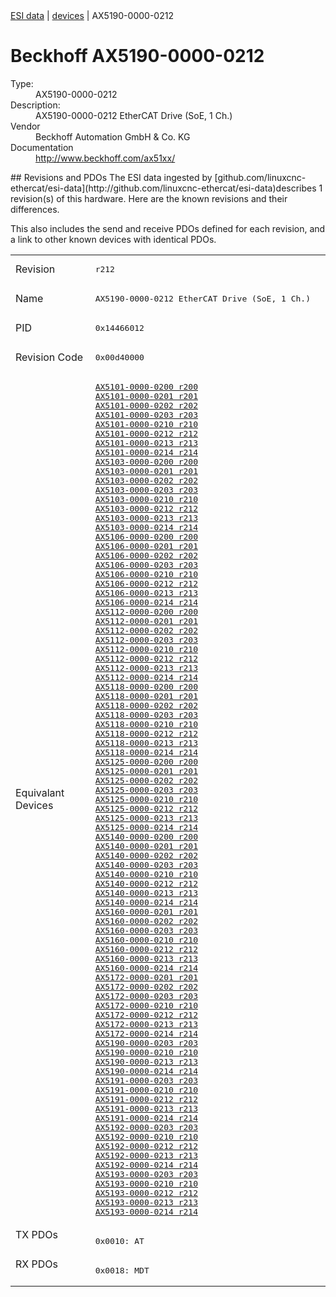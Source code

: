 <div class="nav"><a href="/esi-data">ESI data</a> | <a href="/esi-data/devices">devices</a> | AX5190-0000-0212</div>

#  Beckhoff AX5190-0000-0212

<dl>
  <dt>Type:</dt><dd>AX5190-0000-0212</dd>
  <dt>Description:</dt><dd>AX5190-0000-0212 EtherCAT Drive (SoE, 1 Ch.)</dd>
  <dt>Vendor</dt><dd>Beckhoff Automation GmbH & Co. KG</dd>
  <dt>Documentation</dt><dd><a href="http://www.beckhoff.com/ax51xx/">http://www.beckhoff.com/ax51xx/</a></dd>
</dl>
## Revisions and PDOs
The ESI data ingested by [github.com/linuxcnc-ethercat/esi-data](http://github.com/linuxcnc-ethercat/esi-data)describes 1 revision(s) of this hardware.  Here are the known revisions and their differences.

This also includes the send and receive PDOs defined for each revision, and a link to other known devices with identical PDOs.

<table>
<tr >
<td class="first">Revision</td>
<td ><pre>r212</pre></td>
</tr>
<tr >
<td class="first">Name</td>
<td ><pre>AX5190-0000-0212 EtherCAT Drive (SoE, 1 Ch.)</pre></td>
</tr>
<tr >
<td class="first">PID</td>
<td ><pre>0x14466012</pre></td>
</tr>
<tr >
<td class="first">Revision Code</td>
<td ><pre>0x00d40000</pre></td>
</tr>
<tr >
<td class="first">Equivalant Devices</td>
<td ><pre><a href="AX5101-0000-0200">AX5101-0000-0200 r200</a><br/><a href="AX5101-0000-0201">AX5101-0000-0201 r201</a><br/><a href="AX5101-0000-0202">AX5101-0000-0202 r202</a><br/><a href="AX5101-0000-0203">AX5101-0000-0203 r203</a><br/><a href="AX5101-0000-0210">AX5101-0000-0210 r210</a><br/><a href="AX5101-0000-0212">AX5101-0000-0212 r212</a><br/><a href="AX5101-0000-0213">AX5101-0000-0213 r213</a><br/><a href="AX5101-0000-0214">AX5101-0000-0214 r214</a><br/><a href="AX5103-0000-0200">AX5103-0000-0200 r200</a><br/><a href="AX5103-0000-0201">AX5103-0000-0201 r201</a><br/><a href="AX5103-0000-0202">AX5103-0000-0202 r202</a><br/><a href="AX5103-0000-0203">AX5103-0000-0203 r203</a><br/><a href="AX5103-0000-0210">AX5103-0000-0210 r210</a><br/><a href="AX5103-0000-0212">AX5103-0000-0212 r212</a><br/><a href="AX5103-0000-0213">AX5103-0000-0213 r213</a><br/><a href="AX5103-0000-0214">AX5103-0000-0214 r214</a><br/><a href="AX5106-0000-0200">AX5106-0000-0200 r200</a><br/><a href="AX5106-0000-0201">AX5106-0000-0201 r201</a><br/><a href="AX5106-0000-0202">AX5106-0000-0202 r202</a><br/><a href="AX5106-0000-0203">AX5106-0000-0203 r203</a><br/><a href="AX5106-0000-0210">AX5106-0000-0210 r210</a><br/><a href="AX5106-0000-0212">AX5106-0000-0212 r212</a><br/><a href="AX5106-0000-0213">AX5106-0000-0213 r213</a><br/><a href="AX5106-0000-0214">AX5106-0000-0214 r214</a><br/><a href="AX5112-0000-0200">AX5112-0000-0200 r200</a><br/><a href="AX5112-0000-0201">AX5112-0000-0201 r201</a><br/><a href="AX5112-0000-0202">AX5112-0000-0202 r202</a><br/><a href="AX5112-0000-0203">AX5112-0000-0203 r203</a><br/><a href="AX5112-0000-0210">AX5112-0000-0210 r210</a><br/><a href="AX5112-0000-0212">AX5112-0000-0212 r212</a><br/><a href="AX5112-0000-0213">AX5112-0000-0213 r213</a><br/><a href="AX5112-0000-0214">AX5112-0000-0214 r214</a><br/><a href="AX5118-0000-0200">AX5118-0000-0200 r200</a><br/><a href="AX5118-0000-0201">AX5118-0000-0201 r201</a><br/><a href="AX5118-0000-0202">AX5118-0000-0202 r202</a><br/><a href="AX5118-0000-0203">AX5118-0000-0203 r203</a><br/><a href="AX5118-0000-0210">AX5118-0000-0210 r210</a><br/><a href="AX5118-0000-0212">AX5118-0000-0212 r212</a><br/><a href="AX5118-0000-0213">AX5118-0000-0213 r213</a><br/><a href="AX5118-0000-0214">AX5118-0000-0214 r214</a><br/><a href="AX5125-0000-0200">AX5125-0000-0200 r200</a><br/><a href="AX5125-0000-0201">AX5125-0000-0201 r201</a><br/><a href="AX5125-0000-0202">AX5125-0000-0202 r202</a><br/><a href="AX5125-0000-0203">AX5125-0000-0203 r203</a><br/><a href="AX5125-0000-0210">AX5125-0000-0210 r210</a><br/><a href="AX5125-0000-0212">AX5125-0000-0212 r212</a><br/><a href="AX5125-0000-0213">AX5125-0000-0213 r213</a><br/><a href="AX5125-0000-0214">AX5125-0000-0214 r214</a><br/><a href="AX5140-0000-0200">AX5140-0000-0200 r200</a><br/><a href="AX5140-0000-0201">AX5140-0000-0201 r201</a><br/><a href="AX5140-0000-0202">AX5140-0000-0202 r202</a><br/><a href="AX5140-0000-0203">AX5140-0000-0203 r203</a><br/><a href="AX5140-0000-0210">AX5140-0000-0210 r210</a><br/><a href="AX5140-0000-0212">AX5140-0000-0212 r212</a><br/><a href="AX5140-0000-0213">AX5140-0000-0213 r213</a><br/><a href="AX5140-0000-0214">AX5140-0000-0214 r214</a><br/><a href="AX5160-0000-0201">AX5160-0000-0201 r201</a><br/><a href="AX5160-0000-0202">AX5160-0000-0202 r202</a><br/><a href="AX5160-0000-0203">AX5160-0000-0203 r203</a><br/><a href="AX5160-0000-0210">AX5160-0000-0210 r210</a><br/><a href="AX5160-0000-0212">AX5160-0000-0212 r212</a><br/><a href="AX5160-0000-0213">AX5160-0000-0213 r213</a><br/><a href="AX5160-0000-0214">AX5160-0000-0214 r214</a><br/><a href="AX5172-0000-0201">AX5172-0000-0201 r201</a><br/><a href="AX5172-0000-0202">AX5172-0000-0202 r202</a><br/><a href="AX5172-0000-0203">AX5172-0000-0203 r203</a><br/><a href="AX5172-0000-0210">AX5172-0000-0210 r210</a><br/><a href="AX5172-0000-0212">AX5172-0000-0212 r212</a><br/><a href="AX5172-0000-0213">AX5172-0000-0213 r213</a><br/><a href="AX5172-0000-0214">AX5172-0000-0214 r214</a><br/><a href="AX5190-0000-0203">AX5190-0000-0203 r203</a><br/><a href="AX5190-0000-0210">AX5190-0000-0210 r210</a><br/><a href="AX5190-0000-0213">AX5190-0000-0213 r213</a><br/><a href="AX5190-0000-0214">AX5190-0000-0214 r214</a><br/><a href="AX5191-0000-0203">AX5191-0000-0203 r203</a><br/><a href="AX5191-0000-0210">AX5191-0000-0210 r210</a><br/><a href="AX5191-0000-0212">AX5191-0000-0212 r212</a><br/><a href="AX5191-0000-0213">AX5191-0000-0213 r213</a><br/><a href="AX5191-0000-0214">AX5191-0000-0214 r214</a><br/><a href="AX5192-0000-0203">AX5192-0000-0203 r203</a><br/><a href="AX5192-0000-0210">AX5192-0000-0210 r210</a><br/><a href="AX5192-0000-0212">AX5192-0000-0212 r212</a><br/><a href="AX5192-0000-0213">AX5192-0000-0213 r213</a><br/><a href="AX5192-0000-0214">AX5192-0000-0214 r214</a><br/><a href="AX5193-0000-0203">AX5193-0000-0203 r203</a><br/><a href="AX5193-0000-0210">AX5193-0000-0210 r210</a><br/><a href="AX5193-0000-0212">AX5193-0000-0212 r212</a><br/><a href="AX5193-0000-0213">AX5193-0000-0213 r213</a><br/><a href="AX5193-0000-0214">AX5193-0000-0214 r214</a></pre></td>
</tr>
<tr class="txpdo pdosection">
<td class="first" rowspan=1 valign=top>TX PDOs</td>
<td><pre>0x0010: AT</pre></td>
<td></td>
</tr>
<tr class="rxpdo pdosection">
<td class="first" rowspan=1 valign=top>RX PDOs</td>
<td><pre>0x0018: MDT</pre></td>
<td></td>
</tr>
</table>
